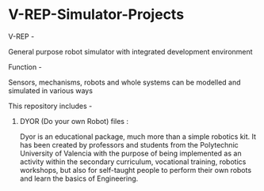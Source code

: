 # V-REP-Simulator-Projects

V-REP - 

General purpose robot simulator with integrated development environment

Function - 

Sensors, mechanisms, robots and whole systems can be modelled and simulated in various ways


This repository includes - 

1. DYOR (Do your own Robot) files : 

   Dyor is an educational package, much more than a simple robotics kit. It has been created by professors and students from the Polytechnic University of Valencia with the purpose of      being implemented as an activity within the secondary curriculum, vocational training, robotics workshops, but also for self-taught people to perform their own robots and learn the      basics of Engineering.

